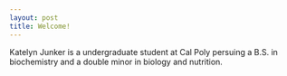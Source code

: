 ```yaml
---
layout: post
title: Welcome!
---
```

Katelyn Junker is a undergraduate student at Cal Poly persuing a B.S. in biochemistry and a double minor in biology and nutrition. 
